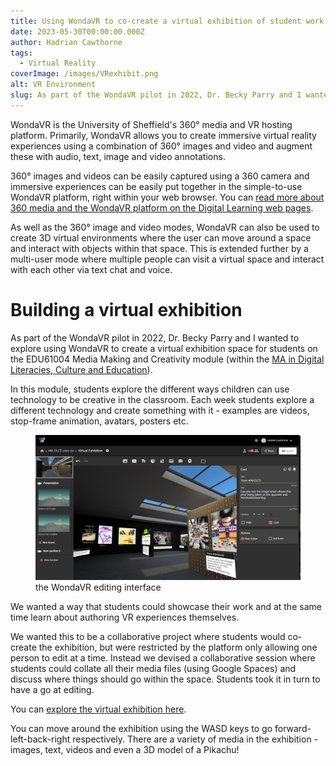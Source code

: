 ```yaml
---
title: Using WondaVR to co-create a virtual exhibition of student work
date: 2023-05-30T00:00:00.000Z
author: Hadrian Cawthorne
tags:
  - Virtual Reality
coverImage: /images/VRexhibit.png
alt: VR Environment
slug: As part of the WondaVR pilot in 2022, Dr. Becky Parry and I wanted to explore using WondaVR to create a virtual exhibition space for students on the EDU61004 Media Making and Creativity module (within the MA in Digital Literacies, Culture and Education).
---
```


WondaVR is the University of Sheffield's 360° media and VR hosting platform. Primarily, WondaVR allows you to create immersive virtual reality experiences using a combination of 360° images and video and augment these with audio, text, image and video annotations. 

360° images and videos can be easily captured using a 360 camera and immersive experiences can be easily put together in the simple-to-use WondaVR platform, right within your web browser. You can [read more about 360 media and the WondaVR platform on the Digital Learning web pages](https://students.sheffield.ac.uk/digital-learning/360). 

As well as the 360° image and video modes, WondaVR can also be used to create 3D virtual environments where the user can move around a space and interact with objects within that space. This is extended further by a multi-user mode where multiple people can visit a virtual space and interact with each other via text chat and voice. 

# Building a virtual exhibition
As part of the WondaVR pilot in 2022, Dr. Becky Parry and I wanted to explore using WondaVR to create a virtual exhibition space for students on the EDU61004 Media Making and Creativity module (within the [MA in Digital Literacies, Culture and Education](https://www.sheffield.ac.uk/postgraduate/taught/courses/2023/digital-literacies-culture-and-education-ma)).

In this module, students explore the different ways children can use technology to be creative in the classroom. Each week students explore a different technology and create something with it - examples are videos, stop-frame animation, avatars, posters etc.

<figure><img src="/images/wvredit.png" at="The WondaVR editing interface" /><figcaption>the WondaVR editing interface</figcaption></figure>

We wanted a way that students could showcase their work and at the same time learn about authoring VR experiences themselves. 

We wanted this to be a collaborative project where students would co-create the exhibition, but were restricted by the platform only allowing one person to edit at a time.  Instead we devised a collaborative session where students could collate all their media files (using Google Spaces) and discuss where things should go within the space. Students took it in turn to have a go at editing. 

You can [explore the virtual exhibition here](https://wvr.li/5jm370).

You can move around the exhibition using the WASD keys to go forward-left-back-right respectively. There are a variety of media in the exhibition - images, text, videos and even a 3D model of a Pikachu! 

